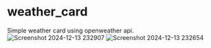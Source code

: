 # weather_card
Simple weather card using openweather api.
![Screenshot 2024-12-13 232907](https://github.com/user-attachments/assets/c009158c-4c00-4736-a375-0ec2c559cd44)
![Screenshot 2024-12-13 232654](https://github.com/user-attachments/assets/0c4debbe-f470-493c-ac6d-4ea98ced613e)
